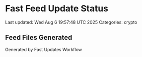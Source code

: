 # Fast Feed Update Status
Last updated: Wed Aug  6 19:57:48 UTC 2025
Categories: crypto

## Feed Files Generated

Generated by Fast Updates Workflow
